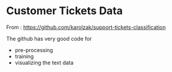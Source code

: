 # Customer Tickets Data

From : https://github.com/karolzak/support-tickets-classification

The github has very good code for
- pre-processing
- training 
- visualizing 
the text data
